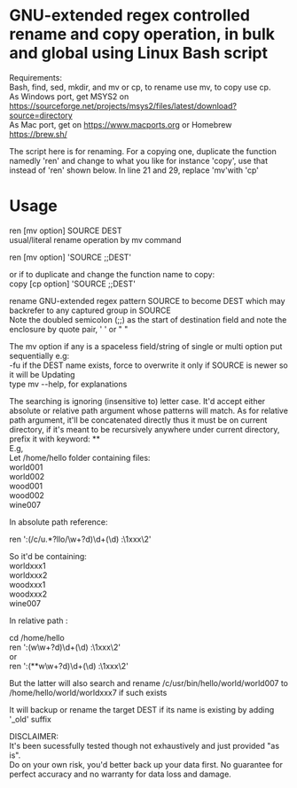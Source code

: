 # GNU-extended regex controlled rename and copy operation, in bulk and global using Linux Bash script  
Requirements:  
Bash, find, sed, mkdir, and mv or cp, to rename use mv, to copy use cp.  
As Windows port, get MSYS2 on https://sourceforge.net/projects/msys2/files/latest/download?source=directory  
As Mac port, get on https://www.macports.org or Homebrew https://brew.sh/  
  

The script here is for renaming. For a copying one, duplicate the function namedly 'ren' and change to what you like for instance 'copy', use that instead of 'ren' shown below. In line 21 and 29, replace 'mv'with 'cp'  

# Usage  
ren [mv option] SOURCE DEST  
usual/literal rename operation by mv command

ren [mv option] 'SOURCE  ;;DEST'  

or if to duplicate and change the function name to copy:  
copy [cp option] 'SOURCE  ;;DEST'  

rename GNU-extended regex pattern SOURCE to become DEST which may backrefer to any captured group in SOURCE  
Note the doubled semicolon (;;) as the start of destination field and note the enclosure by quote pair, ' ' or " "  

The mv option if any is a spaceless field/string of single or multi option put sequentially e.g:  
-fu if the DEST name exists, force to overwrite it only if SOURCE is newer so it will be Updating  
type mv --help, for explanations  

The searching is ignoring (insensitive to) letter case. It'd accept either absolute or relative path argument whose patterns will match. As for relative path argument, it'll be concatenated directly thus it must be on current directory, if it's meant to be recursively anywhere under current directory, prefix it with keyword: **  
E.g,  
Let /home/hello folder containing files:  
world001  
world002  
wood001  
wood002  
wine007  

In absolute path reference:  

ren ':(/c/u.*?llo/\w+?d)\d+(\d) :\1xxx\2'  

So it'd be containing:  
worldxxx1  
worldxxx2   
woodxxx1  
woodxxx2  
wine007  

In relative path :  

cd /home/hello  
ren ':(w\w+?d)\d+(\d) :\1xxx\2'  
  or  
ren ':(**w\w+?d)\d+(\d) :\1xxx\2'  

But the latter will also search and rename /c/usr/bin/hello/world/world007 to /home/hello/world/worldxxx7  if such exists   

It will backup or rename the target DEST if its name is existing by adding '_old' suffix  

DISCLAIMER:  
It's been sucessfully tested though not exhaustively and just provided "as is".   
Do on your own risk, you'd better back up your data first. No guarantee for perfect accuracy and no warranty for data loss and damage.
